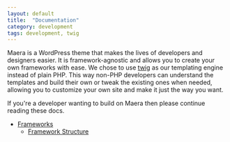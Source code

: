 ```yaml
---
layout: default
title:  "Documentation"
category: development
tags: development, twig
---
```


Maera is a WordPress theme that makes the lives of developers and designers easier. It is framework-agnostic and allows you to create your own frameworks with ease. We chose to use [twig](http://twig.sensiolabs.org/) as our templating engine instead of plain PHP. This way non-PHP developers can understand the templates and build their own or tweak the existing ones when needed, allowing you to customize your own site and make it just the way you want.

If you're a developer wanting to build on Maera then please continue reading these docs.

* [Frameworks](/docs/frameworks)
	* [Framework Structure](/docs/frameworks/structure)
